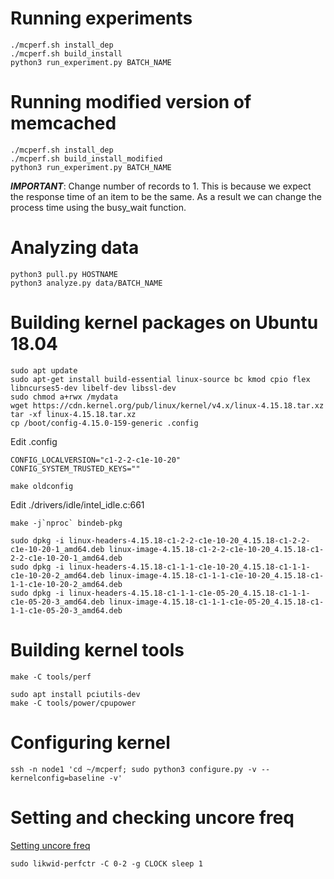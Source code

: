 # Running experiments

```
./mcperf.sh install_dep
./mcperf.sh build_install
python3 run_experiment.py BATCH_NAME
```
# Running modified version of memcached
```
./mcperf.sh install_dep
./mcperf.sh build_install_modified
python3 run_experiment.py BATCH_NAME
```
*******IMPORTANT*******: Change number of records to 1. This is because we expect the
response time of an item to be the same. As a result we can change the process time using the busy_wait function. 

# Analyzing data
```
python3 pull.py HOSTNAME
python3 analyze.py data/BATCH_NAME
```

# Building kernel packages on Ubuntu 18.04

```
sudo apt update
sudo apt-get install build-essential linux-source bc kmod cpio flex libncurses5-dev libelf-dev libssl-dev
sudo chmod a+rwx /mydata
wget https://cdn.kernel.org/pub/linux/kernel/v4.x/linux-4.15.18.tar.xz
tar -xf linux-4.15.18.tar.xz
cp /boot/config-4.15.0-159-generic .config
```

Edit .config

```
CONFIG_LOCALVERSION="c1-2-2-c1e-10-20"
CONFIG_SYSTEM_TRUSTED_KEYS=""
```

```
make oldconfig
```

Edit ./drivers/idle/intel_idle.c:661

```
make -j`nproc` bindeb-pkg
```

```
sudo dpkg -i linux-headers-4.15.18-c1-2-2-c1e-10-20_4.15.18-c1-2-2-c1e-10-20-1_amd64.deb linux-image-4.15.18-c1-2-2-c1e-10-20_4.15.18-c1-2-2-c1e-10-20-1_amd64.deb
sudo dpkg -i linux-headers-4.15.18-c1-1-1-c1e-10-20_4.15.18-c1-1-1-c1e-10-20-2_amd64.deb linux-image-4.15.18-c1-1-1-c1e-10-20_4.15.18-c1-1-1-c1e-10-20-2_amd64.deb
sudo dpkg -i linux-headers-4.15.18-c1-1-1-c1e-05-20_4.15.18-c1-1-1-c1e-05-20-3_amd64.deb linux-image-4.15.18-c1-1-1-c1e-05-20_4.15.18-c1-1-1-c1e-05-20-3_amd64.deb
```

# Building kernel tools

```
make -C tools/perf
```

```
sudo apt install pciutils-dev
make -C tools/power/cpupower
```

# Configuring kernel

```
ssh -n node1 'cd ~/mcperf; sudo python3 configure.py -v --kernelconfig=baseline -v'
```

# Setting and checking uncore freq

[Setting uncore freq](https://www.linkedin.com/pulse/manually-setting-uncore-frequency-intel-cpus-johannes-hofmann/)

```
sudo likwid-perfctr -C 0-2 -g CLOCK sleep 1
```
